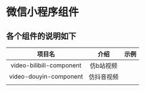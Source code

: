 # 微信小程序组件

## 各个组件的说明如下

|          项目名          |    介绍    | 示例 |
| :----------------------: | :--------: | :--: |
| video-bilibili-component | 仿b站视频  |      |
|  video-douyin-component  | 仿抖音视频 |      |
|                          |            |      |

